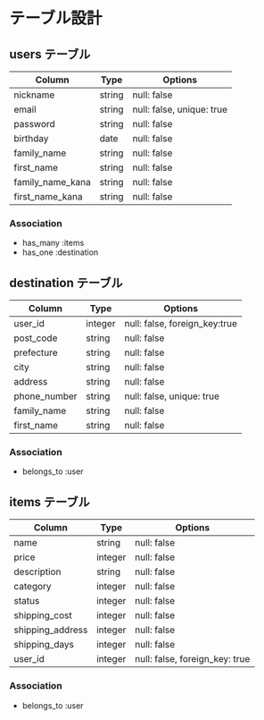 # テーブル設計

## users テーブル

| Column           | Type   | Options     |
| ---------------- | ------ | ----------- |
| nickname         | string | null: false |
| email            | string | null: false, unique: true |
| password         | string | null: false |
| birthday         | date   | null: false |
| family_name      | string | null: false |
| first_name       | string | null: false |
| family_name_kana | string | null: false |
| first_name_kana  | string | null: false |

### Association

- has_many :items
- has_one :destination

## destination テーブル

| Column       | Type       | Options                          |
| ---------    | ---------- |--------------------------------- |
| user_id      | integer    | null: false, foreign_key:true    |
| post_code    | string     | null: false                      |
| prefecture   | string     | null: false                      |
| city         | string     | null: false                      |
| address      | string     | null: false                      |
| phone_number | string     | null: false, unique: true        |
| family_name  | string     | null: false                      |
| first_name   | string     | null: false                      |

### Association

- belongs_to :user

## items テーブル

| Column           | Type    | Options                        |
| -------          | ------- | ------------------------------ |
| name             | string  | null: false                    |
| price            | integer | null: false                    |
| description      | string  | null: false                    |
| category         | integer | null: false                    |
| status           | integer | null: false                    |
| shipping_cost    | integer | null: false                    |
| shipping_address | integer | null: false                    |
| shipping_days    | integer | null: false                    |
| user_id          | integer | null: false, foreign_key: true |

### Association

- belongs_to :user